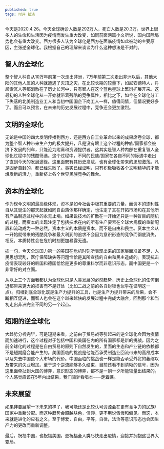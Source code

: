 ```yaml
---
published: true
tags: 时评 扯淡
---
```

今天是2020.4.26。今天全球确诊人数是292万人，死亡人数是20.3万。世界上很多人的生命和生活因为疫情而发生重大改变，如同前面两篇小文所说，国内国际局势也会有重大改变。西方很多人认为全球化是西方在面临疫情如此被动的主要原因，主张逆全球化。我根据自己的理解来谈谈为什么这种想法是不对的。

## 智人的全球化

整个智人种自从10万年前第一次走出非洲，7万年前第二次走出非洲以后，其他大陆的其他人属的人种就遭遇了灭顶之灾，在比较长期的较量下，如尼安德特人，丹尼索瓦人等都消散在了历史长河中，只有智人在这个蓝色星球上繁衍扩展开来。这最初的人种全球化从一开始就带着残酷的竞争属性，相比之下，如今在全球化分工下失落的北美制造业工人和当初中国国企下岗工人一样，值得同情，但情况要好多了。而且可以预言，在未来的历史发展过程中，竞争还会更加激烈。

## 文明的全球化

无论是中国的四大发明传播到西方，还是西方自工业革命以来的成果席卷全球，都为整个智人种带来生产力的极大提升，凡是没有跟上这个过程的种族/国家都会被挤下发展的列车，只能沦为附庸和资源提供者。这其实是智人种内部在重复智人全球化过程中的残酷筛选。这个过程中，不同的民族/国家在各自不同的际遇中走出了直到今天的发展途径。这里面既有其历史禀赋，也有全球化带来的思想激荡。凡是固步自封的，都已经失败了。事实已经证明，只有积极吸收各个文明精华的才能焕发新的活力，重新挤上各个世界民族竞争的舞台。

## 资本的全球化

作为现今文明的最高级体现，资本是如今社会中极其重要的力量，而资本的逐利性自从其诞生的那天起就如同自由落体那样确定，也注定了其在开拓市场和在其他所有产品制造过程中的永无止境。如果说技术的扩散在一开始还只是一种盲目的随机的过程，而资本的出现注定了包括技术在内的所有生产要素在全球大规模的重新配置和流动成为一种必然。资本主义的本质是资本，而不是自由和民主。资本主义从一开始就带来的残酷竞争和最大利润的追求不会因为意识形态的竞争而彻底消失，相反，本质特性会在危机时刻更加暴露无遗。

插一句，今天全球国力第一的美国在危机时刻所表现出来的国家层面准备不足，人民思想混乱，医疗保障缺失等问题恰恰是其所宣扬的自由和民主造成的。表现抗击疫情表现较好的韩国和德国恰恰是更多的尊重科学而非意识形态。而中国更是一个非常好的对立面。

从以上三个方面我都认为全球化只是人类发展的必然趋势，历史上全球化的任何倒退都带来更大的损害而不是好处（比如二战之前的各自封锁也似乎在证明这一点）。归根到底全球化既是生产力提升的工具，也是生产力提升带来的后果，会不断相互促进，而智人也会在这个越来越快的发展过程中完成大融合，回到那个和当初走出非洲完全不同的另一个起点。

## 短期的逆全球化

大趋势分析完毕，可是短期来看，之前由于贸易战等引起来的逆全球化会因为疫情而加速进行，这个过程对于包括中国和美国在内的所有国家都是新的挑战。因为之前全球化的过程是在自由贸易的原则下自然发生的，里面的生态和产业链的依赖都不是短期磨合能产生的。美国面临的挑战是他能否承受制造业回流带来的高昂成本以及失去中国这个大市场的代价。中国面临的挑战也一样是能否承受外贸的萎缩以及带来的失业增加。至于这个逆流能够多久结束，目前还看不到清晰的信号，因为这里面牵扯到大国的博弈，意识形态的博弈，都不是一朝一夕所能较量出结果的。个人感觉应该在5年内出结果，我们骑驴看唱本----走着瞧。

## 未来展望

如果非要展望一下未来的样子，我可能还是比较认可资源会在更有竞争力的民族/国家中重新分配。而这种趋势会超越肤色，信仰，更不用说傲慢和偏见。而这，本来就是进化的应有之义。至于博爱，自由，平等，自律，法治等意识形态也会因生产力的更改而重新调整。

最后，祝福中国，也祝福美国，更祝福全人类尽快走出疫情，迎接并拥抱这世界大变局。
